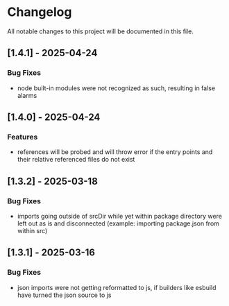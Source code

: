 # Changelog

All notable changes to this project will be documented in this file.

## [1.4.1] - 2025-04-24

### Bug Fixes

- node built-in modules were not recognized as such, resulting in false alarms

## [1.4.0] - 2025-04-24

### Features

- references will be probed and will throw error if the entry points and their relative referenced files do not exist

## [1.3.2] - 2025-03-18

### Bug Fixes

- imports going outside of srcDir while yet within package directory were left out as is and disconnected (example: importing package.json from within src)

## [1.3.1] - 2025-03-16

### Bug Fixes

- json imports were not getting reformatted to js, if builders like esbuild have turned the json source to js
